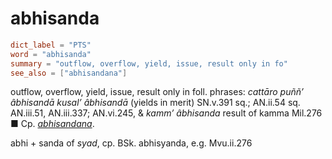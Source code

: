 # abhisanda

``` toml
dict_label = "PTS"
word = "abhisanda"
summary = "outflow, overflow, yield, issue, result only in fo"
see_also = ["abhisandana"]
```

outflow, overflow, yield, issue, result only in foll. phrases: *cattāro puññ’ âbhisandā kusal’ âbhisandā* (yields in merit) SN.v.391 sq.; AN.ii.54 sq. AN.iii.51, AN.iii.337; AN.vi.245, & *kamm’ âbhisanda* result of kamma Mil.276  
■ Cp. *[abhisandana](abhisandana.md)*.

abhi \+ sanda of *syad*, cp. BSk. abhisyanda, e.g. Mvu.ii.276

